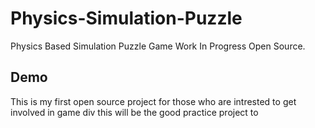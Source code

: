# Physics-Simulation-Puzzle
Physics Based Simulation Puzzle Game Work In Progress Open Source.


<H2>Demo</H2>

This is my first open source project for those who are intrested to get involved in game div this will be the good practice project to 
